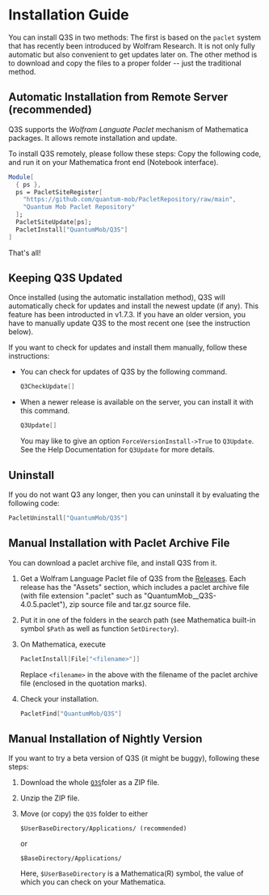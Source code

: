 # Installation Guide

You can install Q3S in two methods: The first is based on the `paclet` system that has recently been introduced by Wolfram Research. It is not only fully automatic but also convenient to get updates later on. The other method is to download and copy the files to a proper folder -- just the traditional method.

## Automatic Installation from Remote Server (recommended)

Q3S supports the *Wolfram Languate Paclet* mechanism of Mathematica packages. It allows remote installation and update.

To install Q3S remotely, please follow these steps:
Copy the following code, and run it on your Mathematica front end (Notebook interface).
```Mathematica
Module[
  { ps },
  ps = PacletSiteRegister[
    "https://github.com/quantum-mob/PacletRepository/raw/main",
    "Quantum Mob Paclet Repository"
  ];
  PacletSiteUpdate[ps];
  PacletInstall["QuantumMob/Q3S"]
]
```
That's all!


## Keeping Q3S Updated

Once installed (using the automatic installation method), Q3S will automatically check for updates and install the newest update (if any). This feature has been introducted in v1.7.3. If you have an older version, you have to manually update Q3S to the most recent one (see the instruction below).

If you want to check for updates and install them manually, follow these instructions:

- You can check for updates of Q3S by the following command.
  ```Mathematica
  Q3CheckUpdate[]
  ```

- When a newer release is available on the server, you can install it with this command.
  ```Mathematica
  Q3Update[]
  ```  
  You may like to give an option `ForceVersionInstall->True` to `Q3Update`. See the Help Documentation for `Q3Update` for more details.

## Uninstall

If you do not want Q3 any longer, then you can uninstall it by evaluating the following code:

```Mathematica
PacletUninstall["QuantumMob/Q3S"]
```

## Manual Installation with Paclet Archive File

You can download a paclet archive file, and install Q3S from it.

1. Get a Wolfram Language Paclet file of Q3S from the [Releases](https://github.com/quantum-mob/Q3/releases). Each release has the "Assets" section, which includes a paclet archive file (with file extension ".paclet" such as "QuantumMob__Q3S-4.0.5.paclet"), zip source file and tar.gz source file.

2. Put it in one of the folders in the search path (see Mathematica built-in symbol `$Path` as well as function `SetDirectory`).

3. On Mathematica, execute
    ```Mathematica
    PacletInstall[File["<filename>"]]
    ```
    Replace `<filename>` in the above with the filename of the paclet archive file (enclosed in the quotation marks).

4. Check your installation.
    ```Mathematica
    PacletFind["QuantumMob/Q3S"]
    ```

## Manual Installation of Nightly Version

If you want to try a beta version of Q3S (it might be buggy), following these steps:

1. Download the whole [`Q3S`](https://github.com/quantum-mob/Q3/tree/main/Q3S)foler as a ZIP file.

2. Unzip the ZIP file.

3. Move (or copy) the `Q3S` folder to either

   ```
   $UserBaseDirectory/Applications/ (recommended)
   ```

   or
   
   ```
   $BaseDirectory/Applications/
   ```

   Here, `$UserBaseDirectory` is a Mathematica(R) symbol, the value of which you can check on your Mathematica.
